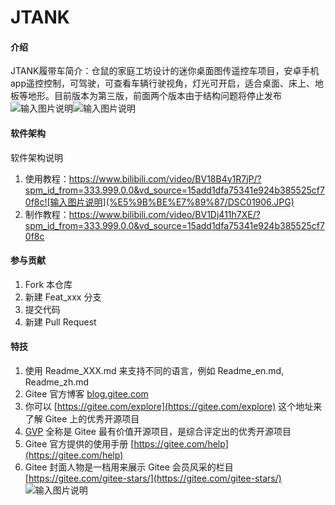 # JTANK

#### 介绍
JTANK履带车简介：仓鼠的家庭工坊设计的迷你桌面图传遥控车项目，安卓手机app遥控控制，可驾驶，可查看车辆行驶视角，灯光可开启，适合桌面、床上、地板等地形。目前版本为第三版，前面两个版本由于结构问题将停止发布![输入图片说明](%E5%9B%BE%E7%89%87/DSC01903.JPG)![输入图片说明](%E5%9B%BE%E7%89%87/DSC01906.JPG)

#### 软件架构
软件架构说明




1.  使用教程：https://www.bilibili.com/video/BV18B4y1R7jP/?spm_id_from=333.999.0.0&vd_source=15add1dfa75341e924b385525cf70f8c![输入图片说明](%E5%9B%BE%E7%89%87/DSC01906.JPG)
2.  制作教程：https://www.bilibili.com/video/BV1Dj411h7XE/?spm_id_from=333.999.0.0&vd_source=15add1dfa75341e924b385525cf70f8c




#### 参与贡献

1.  Fork 本仓库
2.  新建 Feat_xxx 分支
3.  提交代码
4.  新建 Pull Request


#### 特技

1.  使用 Readme\_XXX.md 来支持不同的语言，例如 Readme\_en.md, Readme\_zh.md
2.  Gitee 官方博客 [blog.gitee.com](https://blog.gitee.com)
3.  你可以 [https://gitee.com/explore](https://gitee.com/explore) 这个地址来了解 Gitee 上的优秀开源项目
4.  [GVP](https://gitee.com/gvp) 全称是 Gitee 最有价值开源项目，是综合评定出的优秀开源项目
5.  Gitee 官方提供的使用手册 [https://gitee.com/help](https://gitee.com/help)
6.  Gitee 封面人物是一档用来展示 Gitee 会员风采的栏目 [https://gitee.com/gitee-stars/](https://gitee.com/gitee-stars/)
![输入图片说明](%E5%9B%BE%E7%89%87/DSC01903.JPG)